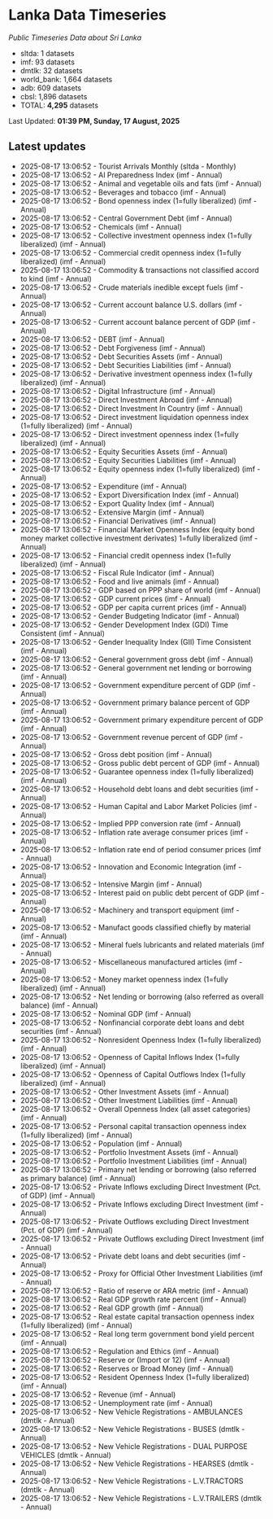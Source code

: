 # Lanka Data Timeseries
*Public Timeseries Data about Sri Lanka*

* sltda: 1 datasets
* imf: 93 datasets
* dmtlk: 32 datasets
* world_bank: 1,664 datasets
* adb: 609 datasets
* cbsl: 1,896 datasets
* TOTAL: **4,295** datasets

Last Updated: **01:39 PM, Sunday, 17 August, 2025**

## Latest updates

* 2025-08-17 13:06:52 - Tourist Arrivals Monthly (sltda - Monthly)
* 2025-08-17 13:06:52 - AI Preparedness Index (imf - Annual)
* 2025-08-17 13:06:52 - Animal and vegetable oils and fats (imf - Annual)
* 2025-08-17 13:06:52 - Beverages and tobacco (imf - Annual)
* 2025-08-17 13:06:52 - Bond openness index (1=fully liberalized) (imf - Annual)
* 2025-08-17 13:06:52 - Central Government Debt (imf - Annual)
* 2025-08-17 13:06:52 - Chemicals (imf - Annual)
* 2025-08-17 13:06:52 - Collective investment openness index (1=fully liberalized) (imf - Annual)
* 2025-08-17 13:06:52 - Commercial credit openness index (1=fully liberalized) (imf - Annual)
* 2025-08-17 13:06:52 - Commodity & transactions not classified accord to kind (imf - Annual)
* 2025-08-17 13:06:52 - Crude materials inedible except fuels (imf - Annual)
* 2025-08-17 13:06:52 - Current account balance U.S. dollars (imf - Annual)
* 2025-08-17 13:06:52 - Current account balance percent of GDP (imf - Annual)
* 2025-08-17 13:06:52 - DEBT (imf - Annual)
* 2025-08-17 13:06:52 - Debt Forgiveness (imf - Annual)
* 2025-08-17 13:06:52 - Debt Securities Assets (imf - Annual)
* 2025-08-17 13:06:52 - Debt Securities Liabilities (imf - Annual)
* 2025-08-17 13:06:52 - Derivative investment openness index (1=fully liberalized) (imf - Annual)
* 2025-08-17 13:06:52 - Digital Infrastructure (imf - Annual)
* 2025-08-17 13:06:52 - Direct Investment Abroad (imf - Annual)
* 2025-08-17 13:06:52 - Direct Investment In Country (imf - Annual)
* 2025-08-17 13:06:52 - Direct investment liquidation openness index (1=fully liberalized) (imf - Annual)
* 2025-08-17 13:06:52 - Direct investment openness index (1=fully liberalized) (imf - Annual)
* 2025-08-17 13:06:52 - Equity Securities Assets (imf - Annual)
* 2025-08-17 13:06:52 - Equity Securities Liabilities (imf - Annual)
* 2025-08-17 13:06:52 - Equity openness index (1=fully liberalized) (imf - Annual)
* 2025-08-17 13:06:52 - Expenditure (imf - Annual)
* 2025-08-17 13:06:52 - Export Diversification Index (imf - Annual)
* 2025-08-17 13:06:52 - Export Quality Index (imf - Annual)
* 2025-08-17 13:06:52 - Extensive Margin (imf - Annual)
* 2025-08-17 13:06:52 - Financial Derivatives (imf - Annual)
* 2025-08-17 13:06:52 - Financial Market Openness Index (equity bond money market collective investment derivates) 1=fully liberalized (imf - Annual)
* 2025-08-17 13:06:52 - Financial credit openness index (1=fully liberalized) (imf - Annual)
* 2025-08-17 13:06:52 - Fiscal Rule Indicator (imf - Annual)
* 2025-08-17 13:06:52 - Food and live animals (imf - Annual)
* 2025-08-17 13:06:52 - GDP based on PPP share of world (imf - Annual)
* 2025-08-17 13:06:52 - GDP current prices (imf - Annual)
* 2025-08-17 13:06:52 - GDP per capita current prices (imf - Annual)
* 2025-08-17 13:06:52 - Gender Budgeting Indicator (imf - Annual)
* 2025-08-17 13:06:52 - Gender Development Index (GDI) Time Consistent (imf - Annual)
* 2025-08-17 13:06:52 - Gender Inequality Index (GII) Time Consistent (imf - Annual)
* 2025-08-17 13:06:52 - General government gross debt (imf - Annual)
* 2025-08-17 13:06:52 - General government net lending or borrowing (imf - Annual)
* 2025-08-17 13:06:52 - Government expenditure percent of GDP (imf - Annual)
* 2025-08-17 13:06:52 - Government primary balance percent of GDP (imf - Annual)
* 2025-08-17 13:06:52 - Government primary expenditure percent of GDP (imf - Annual)
* 2025-08-17 13:06:52 - Government revenue percent of GDP (imf - Annual)
* 2025-08-17 13:06:52 - Gross debt position (imf - Annual)
* 2025-08-17 13:06:52 - Gross public debt percent of GDP (imf - Annual)
* 2025-08-17 13:06:52 - Guarantee openness index (1=fully liberalized) (imf - Annual)
* 2025-08-17 13:06:52 - Household debt loans and debt securities (imf - Annual)
* 2025-08-17 13:06:52 - Human Capital and Labor Market Policies (imf - Annual)
* 2025-08-17 13:06:52 - Implied PPP conversion rate (imf - Annual)
* 2025-08-17 13:06:52 - Inflation rate average consumer prices (imf - Annual)
* 2025-08-17 13:06:52 - Inflation rate end of period consumer prices (imf - Annual)
* 2025-08-17 13:06:52 - Innovation and Economic Integration (imf - Annual)
* 2025-08-17 13:06:52 - Intensive Margin (imf - Annual)
* 2025-08-17 13:06:52 - Interest paid on public debt percent of GDP (imf - Annual)
* 2025-08-17 13:06:52 - Machinery and transport equipment (imf - Annual)
* 2025-08-17 13:06:52 - Manufact goods classified chiefly by material (imf - Annual)
* 2025-08-17 13:06:52 - Mineral fuels lubricants and related materials (imf - Annual)
* 2025-08-17 13:06:52 - Miscellaneous manufactured articles (imf - Annual)
* 2025-08-17 13:06:52 - Money market openness index (1=fully liberalized) (imf - Annual)
* 2025-08-17 13:06:52 - Net lending or borrowing (also referred as overall balance) (imf - Annual)
* 2025-08-17 13:06:52 - Nominal GDP (imf - Annual)
* 2025-08-17 13:06:52 - Nonfinancial corporate debt loans and debt securities (imf - Annual)
* 2025-08-17 13:06:52 - Nonresident Openness Index (1=fully liberalized) (imf - Annual)
* 2025-08-17 13:06:52 - Openness of Capital Inflows Index (1=fully liberalized) (imf - Annual)
* 2025-08-17 13:06:52 - Openness of Capital Outflows Index (1=fully liberalized) (imf - Annual)
* 2025-08-17 13:06:52 - Other Investment Assets (imf - Annual)
* 2025-08-17 13:06:52 - Other Investment Liabilities (imf - Annual)
* 2025-08-17 13:06:52 - Overall Openness Index (all asset categories) (imf - Annual)
* 2025-08-17 13:06:52 - Personal capital transaction openness index (1=fully liberalized) (imf - Annual)
* 2025-08-17 13:06:52 - Population (imf - Annual)
* 2025-08-17 13:06:52 - Portfolio Investment Assets (imf - Annual)
* 2025-08-17 13:06:52 - Portfolio Investment Liabilities (imf - Annual)
* 2025-08-17 13:06:52 - Primary net lending or borrowing (also referred as primary balance) (imf - Annual)
* 2025-08-17 13:06:52 - Private Inflows excluding Direct Investment (Pct. of GDP) (imf - Annual)
* 2025-08-17 13:06:52 - Private Inflows excluding Direct Investment (imf - Annual)
* 2025-08-17 13:06:52 - Private Outflows excluding Direct Investment (Pct. of GDP) (imf - Annual)
* 2025-08-17 13:06:52 - Private Outflows excluding Direct Investment (imf - Annual)
* 2025-08-17 13:06:52 - Private debt loans and debt securities (imf - Annual)
* 2025-08-17 13:06:52 - Proxy for Official Other Investment Liabilities (imf - Annual)
* 2025-08-17 13:06:52 - Ratio of reserve or ARA metric (imf - Annual)
* 2025-08-17 13:06:52 - Real GDP growth rate percent (imf - Annual)
* 2025-08-17 13:06:52 - Real GDP growth (imf - Annual)
* 2025-08-17 13:06:52 - Real estate capital transaction openness index (1=fully liberalized) (imf - Annual)
* 2025-08-17 13:06:52 - Real long term government bond yield percent (imf - Annual)
* 2025-08-17 13:06:52 - Regulation and Ethics (imf - Annual)
* 2025-08-17 13:06:52 - Reserve or (Import or 12) (imf - Annual)
* 2025-08-17 13:06:52 - Reserves or Broad Money (imf - Annual)
* 2025-08-17 13:06:52 - Resident Openness Index (1=fully liberalized) (imf - Annual)
* 2025-08-17 13:06:52 - Revenue (imf - Annual)
* 2025-08-17 13:06:52 - Unemployment rate (imf - Annual)
* 2025-08-17 13:06:52 - New Vehicle Registrations - AMBULANCES (dmtlk - Annual)
* 2025-08-17 13:06:52 - New Vehicle Registrations - BUSES (dmtlk - Annual)
* 2025-08-17 13:06:52 - New Vehicle Registrations - DUAL PURPOSE VEHICLES (dmtlk - Annual)
* 2025-08-17 13:06:52 - New Vehicle Registrations - HEARSES (dmtlk - Annual)
* 2025-08-17 13:06:52 - New Vehicle Registrations - L.V.TRACTORS (dmtlk - Annual)
* 2025-08-17 13:06:52 - New Vehicle Registrations - L.V.TRAILERS (dmtlk - Annual)